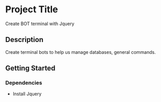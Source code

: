 # Project Title

Create BOT terminal with Jquery

## Description

Create terminal bots to help us manage databases, general commands.

## Getting Started

### Dependencies

* Install Jquery


